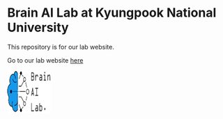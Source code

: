 # Brain AI Lab at Kyungpook National University

This repository is for our lab website.

Go to our lab website [here](https://knu-brainai.github.io/)

<img src="/images/slider7001400/Logo_BrainAILab.jpg" alt="MarineGEO circle logo" style="height: 100px; width:100px;"/>


